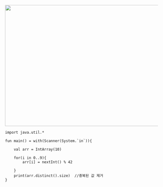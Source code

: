 <img src="https://user-images.githubusercontent.com/84216838/202832019-4735f98a-b188-4677-b504-778e5c0812a5.png" width=800 height= 400>

```
import java.util.*

fun main() = with(Scanner(System.`in`)){
    
    val arr = IntArray(10)
    
    for(i in 0..9){
        arr[i] = nextInt() % 42
        
    }
    print(arr.distinct().size)  //중복된 값 제거 
}
```